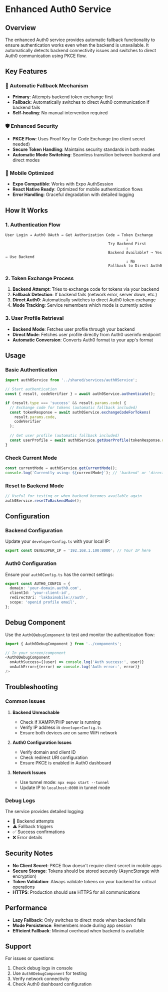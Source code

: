 # Enhanced Auth0 Service

## Overview

The enhanced Auth0 service provides automatic fallback functionality to ensure authentication works even when the backend is unavailable. It automatically detects backend connectivity issues and switches to direct Auth0 communication using PKCE flow.

## Key Features

### 🔄 Automatic Fallback Mechanism
- **Primary**: Attempts backend token exchange first
- **Fallback**: Automatically switches to direct Auth0 communication if backend fails
- **Self-healing**: No manual intervention required

### 🛡️ Enhanced Security
- **PKCE Flow**: Uses Proof Key for Code Exchange (no client secret needed)
- **Secure Token Handling**: Maintains security standards in both modes
- **Automatic Mode Switching**: Seamless transition between backend and direct modes

### 📱 Mobile Optimized
- **Expo Compatible**: Works with Expo AuthSession
- **React Native Ready**: Optimized for mobile authentication flows
- **Error Handling**: Graceful degradation with detailed logging

## How It Works

### 1. Authentication Flow
```
User Login → Auth0 OAuth → Get Authorization Code → Token Exchange
                                                      ↓
                                              Try Backend First
                                                      ↓
                                              Backend Available? → Yes → Use Backend
                                                      ↓ No
                                              Fallback to Direct Auth0
```

### 2. Token Exchange Process
1. **Backend Attempt**: Tries to exchange code for tokens via your backend
2. **Fallback Detection**: If backend fails (network error, server down, etc.)
3. **Direct Auth0**: Automatically switches to direct Auth0 token exchange
4. **Mode Tracking**: Service remembers which mode is currently active

### 3. User Profile Retrieval
- **Backend Mode**: Fetches user profile through your backend
- **Direct Mode**: Fetches user profile directly from Auth0 userinfo endpoint
- **Automatic Conversion**: Converts Auth0 format to your app's format

## Usage

### Basic Authentication
```typescript
import auth0Service from '../shared/services/auth0Service';

// Start authentication
const { result, codeVerifier } = await auth0Service.authenticate();

if (result.type === 'success' && result.params.code) {
  // Exchange code for tokens (automatic fallback included)
  const tokenResponse = await auth0Service.exchangeCodeForTokens(
    result.params.code,
    codeVerifier
  );
  
  // Get user profile (automatic fallback included)
  const userProfile = await auth0Service.getUserProfile(tokenResponse.data.access_token);
}
```

### Check Current Mode
```typescript
const currentMode = auth0Service.getCurrentMode();
console.log(`Currently using: ${currentMode}`); // 'backend' or 'direct'
```

### Reset to Backend Mode
```typescript
// Useful for testing or when backend becomes available again
auth0Service.resetToBackendMode();
```

## Configuration

### Backend Configuration
Update your `developerConfig.ts` with your local IP:
```typescript
export const DEVELOPER_IP = '192.168.1.100:8000'; // Your IP here
```

### Auth0 Configuration
Ensure your `auth0Config.ts` has the correct settings:
```typescript
export const AUTH0_CONFIG = {
  domain: 'your-domain.auth0.com',
  clientId: 'your-client-id',
  redirectUri: 'lakbaimobile://auth',
  scope: 'openid profile email',
};
```

## Debug Component

Use the `Auth0DebugComponent` to test and monitor the authentication flow:

```typescript
import { Auth0DebugComponent } from '../components';

// In your screen/component
<Auth0DebugComponent
  onAuthSuccess={(user) => console.log('Auth success:', user)}
  onAuthError={(error) => console.log('Auth error:', error)}
/>
```

## Troubleshooting

### Common Issues

1. **Backend Unreachable**
   - Check if XAMPP/PHP server is running
   - Verify IP address in `developerConfig.ts`
   - Ensure both devices are on same WiFi network

2. **Auth0 Configuration Issues**
   - Verify domain and client ID
   - Check redirect URI configuration
   - Ensure PKCE is enabled in Auth0 dashboard

3. **Network Issues**
   - Use tunnel mode: `npx expo start --tunnel`
   - Update IP to `localhost:8000` in tunnel mode

### Debug Logs

The service provides detailed logging:
- 🔄 Backend attempts
- ⚠️ Fallback triggers
- ✅ Success confirmations
- ❌ Error details

## Security Notes

- **No Client Secret**: PKCE flow doesn't require client secret in mobile apps
- **Secure Storage**: Tokens should be stored securely (AsyncStorage with encryption)
- **Token Validation**: Always validate tokens on your backend for critical operations
- **HTTPS**: Production should use HTTPS for all communications

## Performance

- **Lazy Fallback**: Only switches to direct mode when backend fails
- **Mode Persistence**: Remembers mode during app session
- **Efficient Fallback**: Minimal overhead when backend is available

## Support

For issues or questions:
1. Check debug logs in console
2. Use `Auth0DebugComponent` for testing
3. Verify network connectivity
4. Check Auth0 dashboard configuration

